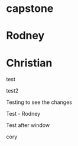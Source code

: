 # capstone
# Rodney
# Christian

test

test2

Testing to see the changes

Test - Rodney

Test after window


cory
